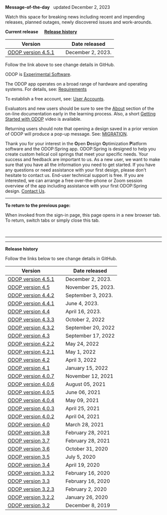 **Message-of-the-day** &nbsp; updated December 2, 2023  

Watch this space for breaking news 
including recent and impending releases, planned outages, newly discovered issues and work-arounds.  

**Current release** &nbsp; &nbsp; **[Release history](messageOfTheDay.html#RelHist)**

Version  | &nbsp; | Date released  
---      | ---    | ---  
[ODOP version 4.5.1](https://github.com/thegrumpys/odop/milestone/69?closed=1) | &nbsp; | December 2, 2023.  

Follow the link above to see change details in GitHub.  

ODOP is [Experimental Software](http://odop.springdesignsoftware.org/docs/About/experimental.html).  

The ODOP app operates on a broad range of hardware and operating systems. 
For details, see: [Requirements](http://odop.springdesignsoftware.org/docs/About/requirements.html) 

To establish a free account, see: [User Accounts](http://odop.springdesignsoftware.org/docs/About/userAccounts.html). 

Evaluators and new users should be sure to see the [About](http://odop.springdesignsoftware.org/docs/About) section 
of the on-line documentation early in the learning process. 
Also, a short [Getting Started with ODOP](https://www.youtube.com/watch?v=JS-8Z1Ct0aI) video is available.

Returning users should note that opening a design saved in a prior version of ODOP will produce a pop-up message.
See: [MIGRATION](http://odop.springdesignsoftware.org/docs/Help/terminology.html#migration). 

Thank you for your interest in the **O**pen **D**esign **O**ptimization **P**latform software and the ODOP:Spring app. 
ODOP:Spring is designed to help you create custom helical coil springs that meet your specific needs. 
Your success and feedback are important to us. 
As a new user, we want to make sure that you have all the information you need to get started. 
If you have any questions or need assistance with your first design, please don't hesitate to contact us. 
End-user technical support is free. 
If you are interested, we can arrange a free over-the-phone or Zoom session overview of the app including assistance with your first ODOP:Spring design.
[Contact Us](http://odop.springdesignsoftware.org/docs/About/ContactUs.html).   

___

**To return to the previous page:**  

When invoked from the sign-in page, 
this page opens in a new browser tab.
To return, switch tabs or simply close this tab.
 
 &nbsp;   
 
___

<a id="RelHist"></a>  
___

**Release history**  

Follow the links below to see change details in GitHub.  

Version  | &nbsp; | Date released  
---      | ---    | ---  
[ODOP version 4.5.1](https://github.com/thegrumpys/odop/milestone/69?closed=1) | &nbsp; | December 2, 2023.  
[ODOP version 4.5](https://github.com/thegrumpys/odop/milestone/67?closed=1)   | &nbsp; | November 25, 2023.  
[ODOP version 4.4.2](https://github.com/thegrumpys/odop/milestone/66?closed=1) | &nbsp; | September 3, 2023.  
[ODOP version 4.4.1](https://github.com/thegrumpys/odop/milestone/65?closed=1) | &nbsp; | June 4, 2023.  
[ODOP version 4.4](https://github.com/thegrumpys/odop/milestone/64?closed=1)   | &nbsp; | April 16, 2023.  
[ODOP version 4.3.3](https://github.com/thegrumpys/odop/milestone/62?closed=1) | &nbsp; | October 2, 2022   
[ODOP version 4.3.2](https://github.com/thegrumpys/odop/milestone/61?closed=1) | &nbsp; | September 20, 2022   
[ODOP version 4.3](https://github.com/thegrumpys/odop/milestone/54?closed=1)   | &nbsp; | September 17, 2022   
[ODOP version 4.2.2](https://github.com/thegrumpys/odop/milestone/57?closed=1) | &nbsp; | May 24, 2022   
[ODOP version 4.2.1](https://github.com/thegrumpys/odop/milestone/56?closed=1) | &nbsp; | May 1, 2022   
[ODOP version 4.2](https://github.com/thegrumpys/odop/milestone/55?closed=1)   | &nbsp; | April 3, 2022   
[ODOP version 4.1](https://github.com/thegrumpys/odop/milestone/37?closed=1)   | &nbsp; | January 15, 2022   
[ODOP version 4.0.7](https://github.com/thegrumpys/odop/milestone/51?closed=1) | &nbsp; | November 12, 2021   
[ODOP version 4.0.6](https://github.com/thegrumpys/odop/milestone/50?closed=1) | &nbsp; | August 05, 2021   
[ODOP version 4.0.5](https://github.com/thegrumpys/odop/milestone/49?closed=1) | &nbsp; | June 06, 2021   
[ODOP version 4.0.4](https://github.com/thegrumpys/odop/milestone/48?closed=1) | &nbsp; | May 09, 2021   
[ODOP version 4.0.3](https://github.com/thegrumpys/odop/milestone/47?closed=1) | &nbsp; | April 25, 2021   
[ODOP version 4.0.2](https://github.com/thegrumpys/odop/milestone/46?closed=1) | &nbsp; | April 04, 2021   
[ODOP version 4.0](https://github.com/thegrumpys/odop/milestone/40?closed=1)   | &nbsp; | March 28, 2021   
[ODOP version 3.8](https://github.com/thegrumpys/odop/milestone/39?closed=1)   | &nbsp; | February 28, 2021   
[ODOP version 3.7](https://github.com/thegrumpys/odop/milestone/38?closed=1)   | &nbsp; | February 28, 2021   
[ODOP version 3.6](https://github.com/thegrumpys/odop/milestone/36?closed=1)   | &nbsp; | October 31, 2020   
[ODOP version 3.5](https://github.com/thegrumpys/odop/milestone/33?closed=1)   | &nbsp; | July 5, 2020   
[ODOP version 3.4](https://github.com/thegrumpys/odop/milestone/34?closed=1)   | &nbsp; | April 19, 2020   
[ODOP version 3.3.2](https://github.com/thegrumpys/odop/milestone/35?closed=1) | &nbsp; | February 16, 2020   
[ODOP version 3.3](https://github.com/thegrumpys/odop/milestone/32?closed=1)   | &nbsp; | February 16, 2020   
[ODOP version 3.2.3](https://github.com/thegrumpys/odop/milestone/31?closed=1) | &nbsp; | February 2, 2020   
[ODOP version 3.2.2](https://github.com/thegrumpys/odop/milestone/30?closed=1) | &nbsp; | January 26, 2020   
[ODOP version 3.2](https://github.com/thegrumpys/odop/milestone/25?closed=1)   | &nbsp; | December 8, 2019   

<!---
Comment
A "preview" of the next ODOP release (version 4.4) is now available. 
Your feedback would be greatly appreciated. 
 [Contact Us](http://odop.springdesignsoftware.org/docs/About/ContactUs.html) for access. 
 -->
 